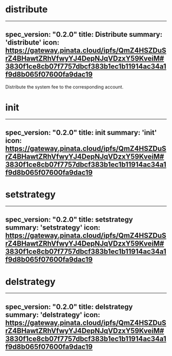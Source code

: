 <h1 class="contract">distribute</h1>

---
spec_version: "0.2.0"
title: Distribute
summary: 'distribute'
icon: https://gateway.pinata.cloud/ipfs/QmZ4HSZDuSrZ4BHawtZRhVfwyYJ4DepNJqVDzxY59KveiM#3830f1ce8cb07f7757dbcf383b1ec1b11914ac34a1f9d8b065f07600fa9dac19
---

Distribute the system fee to the corresponding account.

<h1 class="contract">init</h1>

---
spec_version: "0.2.0"
title: init
summary: 'init'
icon: https://gateway.pinata.cloud/ipfs/QmZ4HSZDuSrZ4BHawtZRhVfwyYJ4DepNJqVDzxY59KveiM#3830f1ce8cb07f7757dbcf383b1ec1b11914ac34a1f9d8b065f07600fa9dac19
---

<h1 class="contract">setstrategy</h1>

---
spec_version: "0.2.0"
title: setstrategy
summary: 'setstrategy'
icon: https://gateway.pinata.cloud/ipfs/QmZ4HSZDuSrZ4BHawtZRhVfwyYJ4DepNJqVDzxY59KveiM#3830f1ce8cb07f7757dbcf383b1ec1b11914ac34a1f9d8b065f07600fa9dac19
---


<h1 class="contract">delstrategy</h1>

---
spec_version: "0.2.0"
title: delstrategy
summary: 'delstrategy'
icon: https://gateway.pinata.cloud/ipfs/QmZ4HSZDuSrZ4BHawtZRhVfwyYJ4DepNJqVDzxY59KveiM#3830f1ce8cb07f7757dbcf383b1ec1b11914ac34a1f9d8b065f07600fa9dac19
---
